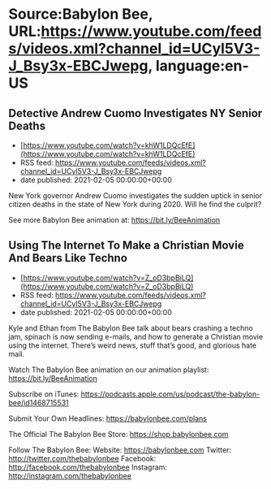 # Source:Babylon Bee, URL:https://www.youtube.com/feeds/videos.xml?channel_id=UCyl5V3-J_Bsy3x-EBCJwepg, language:en-US

## Detective Andrew Cuomo Investigates NY Senior Deaths
 - [https://www.youtube.com/watch?v=khW1LDQcEfE](https://www.youtube.com/watch?v=khW1LDQcEfE)
 - RSS feed: https://www.youtube.com/feeds/videos.xml?channel_id=UCyl5V3-J_Bsy3x-EBCJwepg
 - date published: 2021-02-05 00:00:00+00:00

New York governor Andrew Cuomo investigates the sudden uptick in senior citizen deaths in the state of New York during 2020. Will he find the culprit?

See more Babylon Bee animation at: https://bit.ly/BeeAnimation

## Using The Internet To Make a Christian Movie And Bears Like Techno
 - [https://www.youtube.com/watch?v=Z_oD3bpBiLQ](https://www.youtube.com/watch?v=Z_oD3bpBiLQ)
 - RSS feed: https://www.youtube.com/feeds/videos.xml?channel_id=UCyl5V3-J_Bsy3x-EBCJwepg
 - date published: 2021-02-05 00:00:00+00:00

Kyle and Ethan from The Babylon Bee talk about bears crashing a techno jam, spinach is now sending e-mails,  and how to generate a Christian movie using the internet. There’s weird news, stuff that’s good, and glorious hate mail.

Watch The Babylon Bee animation on our animation playlist: https://bit.ly/BeeAnimation  

Subscribe on iTunes: https://podcasts.apple.com/us/podcast/the-babylon-bee/id1468715531

Submit Your Own Headlines: https://babylonbee.com/plans

The Official The Babylon Bee Store: https://shop.babylonbee.com

Follow The Babylon Bee:
Website: https://babylonbee.com
Twitter: http://twitter.com/thebabylonbee
Facebook: http://facebook.com/thebabylonbee
Instagram: http://instagram.com/thebabylonbee


